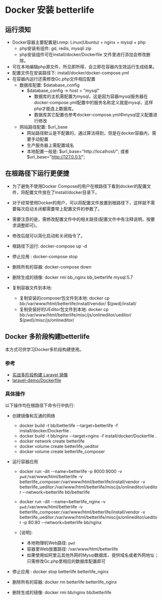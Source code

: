 # Docker 安装 betterlife

## 运行须知

  - Docker容器主要配置是Lnmp: Linux(Ubuntu) + nginx + mysql + php
    - php安装有组件: gd, redis,  mysqli zip
    - php安装组件可在install/docker/Dockerfile 文件里进行添加会修改删除。
  - 可在本地编辑php源文件，所见即所得，会立即在容器内生效运行生成结果。
  - 配置文件在安装路径下: install/docker/docker-compose.yml
  - 在容器内运行还需修改Gc.php文件相应配置
    - 数据库配置: $database_config
      - $database_config -> host = "mysql"
        - 数据库的主机需配置为mysql，这是因为容器mysql服务器在docker-compose.yml配置中的服务名称定义就是mysql，这样php才能连上数据库。
        - 数据库其它配置也参考docker-compose.yml中mysql定义配置进行修改
    - 网站路径配置: $url_base
      - 网站路径默认是不配置的，通过算法得到，但是在docker容器内，需要手动配置
      - 生产服务器上需配置域名
      - 本地配置一般是: $url_base="http://localhost/"; 或者 $url_base="http://127.0.0.1/";

## 在根路径下运行更便捷

  - 为了避免不使用Docker Compose的用户在根路径下看到docker的配置文件，将配置文件放在了install/docker目录下。
  - 对于经常使用Docker的用户，可以将配置文件放置到根路径下，这样就不需要每次启动关闭都需要带上配置文件的参数了。
  - 需要注意的是，需修改配置文件中的相关路径(配置文件中有注释说明，按要求调整即可)。
  - 修改后就可以简化启动和关闭指令了。
  - 根路径下运行: docker-compose up -d
  - 停止应用   : docker-compose stop

  - 删除所有的容器: docker-compose down
  - 删除生成的镜像: docker rmi bb_nginx bb_betterlife mysql:5.7

  - 复制容器文件到本地: 
    - 复制安装的composer包文件到本地: docker cp bb:/var/www/html/betterlife/install/vendor/ $(pwd)/install/
    - 复制安装好的UEditor包文件到本地: docker cp bb:/var/www/html/betterlife/misc/js/onlineditor/ueditor/ $(pwd)/misc/js/onlineditor/

## Docker 多阶段构建betterlife

本方式可供学习Docker多阶段构建使用。

### 参考
  
  - [实战多阶段构建 Laravel 镜像](https://yeasy.gitbook.io/docker_practice/image/multistage-builds/laravel)
  - [laravel-demo/Dockerfile](https://github.com/khs1994-docker/laravel-demo/blob/master/Dockerfile)

### 具体操作

  以下操作均在根路径下命令行中执行:
  - 创建镜像和互通的网络
    - docker build -t bb/betterlife --target=betterlife -f install/docker/Dockerfile .
    - docker build -t bb/nginx --target=nginx -f install/docker/Dockerfile .
    - docker network create betterlife
    - docker volume create betterlife_ueditor
    - docker volume create betterlife_composer
  - 运行容器应用 
    - docker run -dit --name=betterlife -p 9000:9000 -v `pwd`:/var/www/html/betterlife -v betterlife_composer:/var/www/html/betterlife/install/vendor -v betterlife_ueditor:/var/www/html/betterlife/misc/js/onlineditor/ueditor --network=betterlife bb/betterlife
    - docker run -dit --name=betterlife_nginx -v `pwd`:/var/www/html/betterlife  -v betterlife_composer:/var/www/html/betterlife/install/vendor -v betterlife_ueditor:/var/www/html/betterlife/misc/js/onlineditor/ueditor -p 80:80 --network=betterlife bb/nginx

    - [说明]: 
      - 本地物理机Web路径: `pwd`
      - 容器里Web放置路径: /var/www/html/betterlife
      - 如果使用如阿里云其他外网的Mysql数据库，提供域名或者外网地址；只需修改Gc.php里相应的数据库配置即可
      
  - 停止应用     : docker stop betterlife betterlife_nginx
  - 删除所有的容器: docker rm betterlife betterlife_nginx
  - 删除生成的镜像: docker rmi bb/nginx bb/betterlife
  